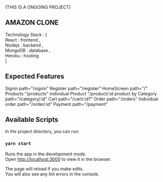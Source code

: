 (THIS IS A ONGOING PROJECT)
## AMAZON CLONE
Technology Stack : [  
    React : frontend ,  
    Nodejs : backend ,  
    MongoDB : database ,  
    Heroku : hosting  
    ]

## Expected Features 
Signin  path="/signin"
Register path="/register"
HomeScreen  path="/"
Products "/products" 
individual Product "/product/:id
product by Category path="/category/:id"
Cart path="/cart/:id?"
Order path="/orders" 
Individual order path="/order/:id" 
Payment path="/payment"


## Available Scripts

In the project directory, you can run:

### `yarn start`

Runs the app in the development mode.<br />
Open [http://localhost:3000](http://localhost:3000) to view it in the browser.

The page will reload if you make edits.<br />
You will also see any lint errors in the console.

